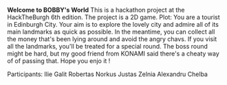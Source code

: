 **Welcome to BOBBY's World**
This is a hackathon project at the HackTheBurgh 6th edition.
The project is a 2D game.
Plot:
You are a tourist in Edinburgh City. Your aim is to explore the lovely city and admire all of its main landmarks as quick as possible.
In the meantime, you can collect all the money that's been lying around and avoid the angry chavs. 
If you visit all the landmarks, you'll be treated for a special round.
The boss round might be hard, but my good friend from KONAMI said there's a cheaty way of of passing that.
Hope you enjo it !

Participants:
Ilie Galit
Robertas Norkus
Justas Zelnia
Alexandru Chelba
